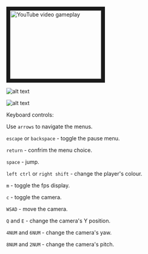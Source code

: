 <a href="http://www.youtube.com/watch?feature=player_embedded&v=7eafXxt1-Ck
" target="_blank"><img src="http://img.youtube.com/vi/7eafXxt1-Ck/0.jpg" 
alt="YouTube video gameplay" width="240" height="180" border="10"/></a>

![alt text](https://github.com/matt360/gef_box2d_collisions_app/blob/master/media/png/title_screen.png)

![alt text](https://github.com/matt360/gef_box2d_collisions_app/blob/master/media/png/instructions_1.png)

Keyboard controls:

Use `arrows` to navigate the menus.

`escape` or `backspace` - toggle the pause menu.

`return` - confrim the menu choice.

`space` - jump.

`left ctrl` or `right shift` - change the player's colour.

`m` - toggle the fps display.

`c` - toggle the camera.

`WSAD` - move the camera.

`Q` and `E` - change the camera's Y position.

`4NUM` and `6NUM` - change the camera's yaw.

`8NUM` and `2NUM` - change the camera's pitch.

